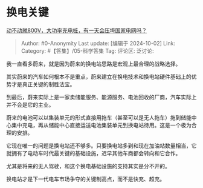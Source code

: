 # 换电关键
[动不动就800V，大功率充电桩，有一天会压垮国家电网吗？](https://www.zhihu.com/question/665890794/answer/4044425313)

> Author: #0-Anonymity
> Last update: [编辑于 2024-10-02]
> Link:
> Category: #【答集】/05-科学答集 
> Tag: 
> 评论区:
> 泛讨论:

我一直看多蔚来，就是因为蔚来的换电站思路是宏观上最合理的战略选择。

其实蔚来的汽车如何根本不是重点，蔚来建立在换电技术和换电站硬件基础上的优势才是真正关键的制胜法宝。

到最后，蔚来实际上是一家卖储能服务、能源服务、电池回收的厂商，汽车实际上并不会是它的主业。

蔚来的电池可以以集装单元的形式直接用拖车（甚至可以是无人拖车）拖到储能中心集中充电，再从储能中心直接运送电池集装单元到换电站待用。这是一个极为合理的安排。

它现在唯一的问题是换电站还不够多。只要换电站多到和现在加油站数量相当，它就拥有了电动车时代最关键的基础设施，迟早其他车商都会转向和它合作。

尤其是将来的无人驾驶，和这个换电基础设施的支持其实是分不开的。

换电站才是下一代电车市场争夺的关键制高点，而不是快充、超充。